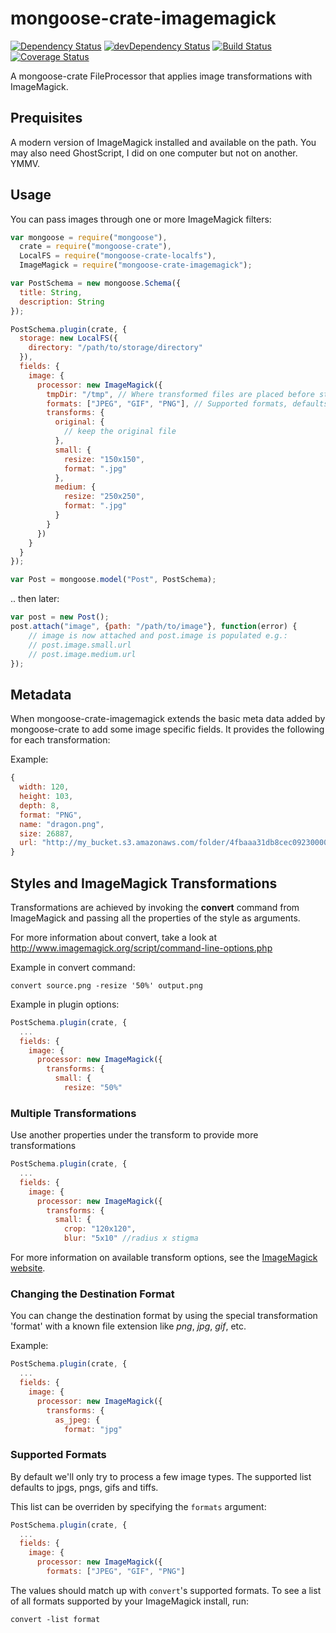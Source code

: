 # mongoose-crate-imagemagick

[![Dependency Status](https://david-dm.org/achingbrain/mongoose-crate-imagemagick.svg?theme=shields.io)](https://david-dm.org/achingbrain/mongoose-crate-imagemagick) [![devDependency Status](https://david-dm.org/achingbrain/mongoose-crate-imagemagick/dev-status.svg?theme=shields.io)](https://david-dm.org/achingbrainmongoose-crate-imagemagick#info=devDependencies) [![Build Status](https://img.shields.io/travis/achingbrain/mongoose-crate-imagemagick/master.svg)](https://travis-ci.org/achingbrain/mongoose-crate-imagemagick) [![Coverage Status](http://img.shields.io/coveralls/achingbrain/mongoose-crate-imagemagick/master.svg)](https://coveralls.io/r/achingbrain/mongoose-crate-imagemagick)

A mongoose-crate FileProcessor that applies image transformations with ImageMagick.

## Prequisites

A modern version of ImageMagick installed and available on the path.  You may also need GhostScript, I did on one computer but not on another.  YMMV.

## Usage

You can pass images through one or more ImageMagick filters:

```javascript
var mongoose = require("mongoose"),
  crate = require("mongoose-crate"),
  LocalFS = require("mongoose-crate-localfs"),
  ImageMagick = require("mongoose-crate-imagemagick");

var PostSchema = new mongoose.Schema({
  title: String,
  description: String
});

PostSchema.plugin(crate, {
  storage: new LocalFS({
    directory: "/path/to/storage/directory"
  }),
  fields: {
    image: {
      processor: new ImageMagick({
        tmpDir: "/tmp", // Where transformed files are placed before storage, defaults to os.tmpdir()
        formats: ["JPEG", "GIF", "PNG"], // Supported formats, defaults to ["JPEG", "GIF", "PNG", "TIFF"]
        transforms: {
          original: {
            // keep the original file
          },
          small: {
            resize: "150x150",
            format: ".jpg"
          },
          medium: {
            resize: "250x250",
            format: ".jpg"
          }
        }
      })
    }
  }
});

var Post = mongoose.model("Post", PostSchema);
```

.. then later:

```javascript
var post = new Post();
post.attach("image", {path: "/path/to/image"}, function(error) {
	// image is now attached and post.image is populated e.g.:
	// post.image.small.url
	// post.image.medium.url
});
```

## Metadata

When mongoose-crate-imagemagick extends the basic meta data added by mongoose-crate to add some image specific fields.  It provides the following for each transformation:

Example:

```javascript
{
  width: 120,
  height: 103,
  depth: 8,
  format: "PNG",
  name: "dragon.png",
  size: 26887,
  url: "http://my_bucket.s3.amazonaws.com/folder/4fbaaa31db8cec0923000019-medium.png"
}
```

## Styles and ImageMagick Transformations

Transformations are achieved by invoking the **convert** command from ImageMagick and passing all the properties of the style as arguments.

For more information about convert, take a look at http://www.imagemagick.org/script/command-line-options.php

Example in convert command:

    convert source.png -resize '50%' output.png

Example in plugin options:

```javascript
PostSchema.plugin(crate, {
  ...
  fields: {
    image: {
      processor: new ImageMagick({
        transforms: {
          small: {
            resize: "50%"
```

### Multiple Transformations

Use another properties under the transform to provide more transformations

```javascript
PostSchema.plugin(crate, {
  ...
  fields: {
    image: {
      processor: new ImageMagick({
        transforms: {
          small: {
            crop: "120x120",
            blur: "5x10" //radius x stigma
```

For more information on available transform options, see the [ImageMagick website](http://www.imagemagick.org/script/command-line-options.php).

### Changing the Destination Format

You can change the destination format by using the special transformation 'format' with a known file extension like *png*, *jpg*, *gif*, etc.

Example:

```javascript
PostSchema.plugin(crate, {
  ...
  fields: {
    image: {
      processor: new ImageMagick({
        transforms: {
          as_jpeg: {
            format: "jpg"
```

### Supported Formats

By default we'll only try to process a few image types.  The supported list defaults to jpgs, pngs, gifs and tiffs.

This list can be overriden by specifying the `formats` argument:

```javascript
PostSchema.plugin(crate, {
  ...
  fields: {
    image: {
      processor: new ImageMagick({
        formats: ["JPEG", "GIF", "PNG"]
```

The values should match up with `convert`'s supported formats.  To see a list of all formats supported by your ImageMagick install, run:

```
convert -list format
```
